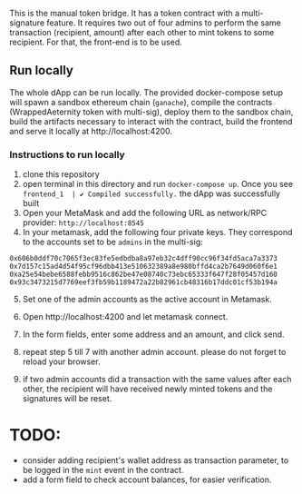 This is the manual token bridge. It has a token contract with a multi-signature feature.
It requires two out of four admins to perform the same transaction (recipient, amount) after each other to mint tokens to some recipient. For that, the front-end is to be used.

## Run locally
The whole dApp can be run locally. The provided docker-compose setup will spawn a sandbox ethereum chain (`ganache`), compile the contracts (WrappedAeternity token with multi-sig), deploy them to the sandbox chain, build the artifacts necessary to interact with the contract, build the frontend and serve it locally at http://localhost:4200.

### Instructions to run locally

1. clone this repository
2. open terminal in this directory and run `docker-compose up`. Once you see `
frontend_1  | ✔ Compiled successfully.` the  dApp was successfully built
3. Open your MetaMask and add the following URL as network/RPC provider: `http://localhost:8545` 
4. In your metamask, add the following four private keys. They correspond to the accounts set to be `admins` in the multi-sig:

`0x606b0ddf70c7065f3ec83fe5edbdba8a97eb32c4dff90cc96f34fd5aca7a3373`
`0x7d157c15ad4d54f95cf96dbb413e510632389a8e980bffd4ca2b7649d060f6e1`
`0xa25e54bebe6588febb9516c862be47e08740c73ebc65333f647f28f05457d160`
`0x93c3473215d7769eef3fb59b1189472a22b82961cb48316b17ddc01cf53b194a`

5. Set one of the admin accounts as the active account in Metamask.
6. Open http://localhost:4200 and let metamask connect.
7. In the form fields, enter some address and an amount, and click send.

8. repeat step 5 till 7 with another admin account. please do not forget to reload your browser.

9. if two admin accounts did a transaction with the same values after each other, the recipient will have received newly minted tokens and the signatures will be reset.

# TODO:
- consider adding recipient's wallet address as transaction parameter, to be logged in the `mint` event in the contract.
- add a form field to check account balances, for easier verification.


